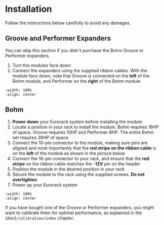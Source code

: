 # Installation

Follow the instructions below carefully to avoid any damages.

## Groove and Performer Expanders

You can skip this section if you didn't purchase the Bohm Groove or Performer expanders.

1. Turn the modules face down
2. Connect the expanders using the supplied ribbon cables. With the module face down, note that Groove is connected on the **left** of the Bohm module, and Performer on the **right** of the Bohm module

```{image} expanders.jpg
:width: 100%
:align: center
```


## Bohm

1. **Power down** your Eurorack system before installing the module
2. Locate a position in your rack to install the module. Bohm requires 18HP of space, Groove requires 10HP and Performer 8HP. The entire Bohm set requires 36HP of space
3. Connect the 10-pin connector to the module, making sure pins are aligned and most importantly that the **red stripe on the ribbon cable** is on the **left** of the module as shown in the picture below
4. Connect the 16-pin connector to your rack, and ensure that the **red stripe** on the ribbon cable matches the **-12V** pin on the header
5. Position the module in the desired position in your rack
6. Secure the module to the rack using the supplied screws. **Do not overtighten**
7. Power up your Eurorack system

```{image} power.jpg
:width: 100%
:align: center
```

If you have bought one of the Groove or Performer expanders, you might want to
calibrate them for optimal performance, as explained in the
{doc}`/calibration/index` chapter.
